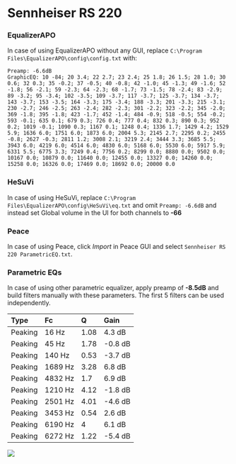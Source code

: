 # Sennheiser RS 220

### EqualizerAPO
In case of using EqualizerAPO without any GUI, replace `C:\Program Files\EqualizerAPO\config\config.txt`
with:
```
Preamp: -6.6dB
GraphicEQ: 10 -84; 20 3.4; 22 2.7; 23 2.4; 25 1.8; 26 1.5; 28 1.0; 30 0.6; 32 0.3; 35 -0.2; 37 -0.5; 40 -0.8; 42 -1.0; 45 -1.3; 49 -1.6; 52 -1.8; 56 -2.1; 59 -2.3; 64 -2.3; 68 -1.7; 73 -1.5; 78 -2.4; 83 -2.9; 89 -3.2; 95 -3.4; 102 -3.5; 109 -3.7; 117 -3.7; 125 -3.7; 134 -3.7; 143 -3.7; 153 -3.5; 164 -3.3; 175 -3.4; 188 -3.3; 201 -3.3; 215 -3.1; 230 -2.7; 246 -2.5; 263 -2.4; 282 -2.3; 301 -2.2; 323 -2.2; 345 -2.0; 369 -1.8; 395 -1.8; 423 -1.7; 452 -1.4; 484 -0.9; 518 -0.5; 554 -0.2; 593 -0.1; 635 0.1; 679 0.3; 726 0.4; 777 0.4; 832 0.3; 890 0.3; 952 0.2; 1019 -0.1; 1090 0.3; 1167 0.1; 1248 0.4; 1336 1.7; 1429 4.2; 1529 5.9; 1636 6.0; 1751 6.0; 1873 6.0; 2004 5.3; 2145 2.7; 2295 0.2; 2455 -0.8; 2627 -0.3; 2811 1.2; 3008 2.1; 3219 2.4; 3444 3.3; 3685 5.5; 3943 6.0; 4219 6.0; 4514 6.0; 4830 6.0; 5168 6.0; 5530 6.0; 5917 5.9; 6331 5.5; 6775 3.3; 7249 0.4; 7756 0.2; 8299 0.0; 8880 0.0; 9502 0.0; 10167 0.0; 10879 0.0; 11640 0.0; 12455 0.0; 13327 0.0; 14260 0.0; 15258 0.0; 16326 0.0; 17469 0.0; 18692 0.0; 20000 0.0
```

### HeSuVi
In case of using HeSuVi, replace `C:\Program Files\EqualizerAPO\config\HeSuVi\eq.txt` and omit `Preamp:
-6.6dB` and instead set Global volume in the UI for both channels to **-66**

### Peace
In case of using Peace, click *Import* in Peace GUI and select `Sennheiser RS 220 ParametricEQ.txt`.

### Parametric EQs
In case of using other parametric equalizer, apply preamp of **-8.5dB** and build filters manually with
these parameters. The first 5 filters can be used independently.

| Type    | Fc      |    Q | Gain    |
|:--------|:--------|:-----|:--------|
| Peaking | 16 Hz   | 1.08 | 4.3 dB  |
| Peaking | 45 Hz   | 1.78 | -0.8 dB |
| Peaking | 140 Hz  | 0.53 | -3.7 dB |
| Peaking | 1689 Hz | 3.28 | 6.8 dB  |
| Peaking | 4832 Hz | 1.7  | 6.9 dB  |
| Peaking | 1210 Hz | 4.12 | -1.8 dB |
| Peaking | 2501 Hz | 4.01 | -4.6 dB |
| Peaking | 3453 Hz | 0.54 | 2.6 dB  |
| Peaking | 6190 Hz | 4    | 6.1 dB  |
| Peaking | 6272 Hz | 1.22 | -5.4 dB |

![](https://raw.githubusercontent.com/jaakkopasanen/AutoEq/master/results/headphonecom/headphonecom/Sennheiser%20RS%20220/Sennheiser%20RS%20220.png)